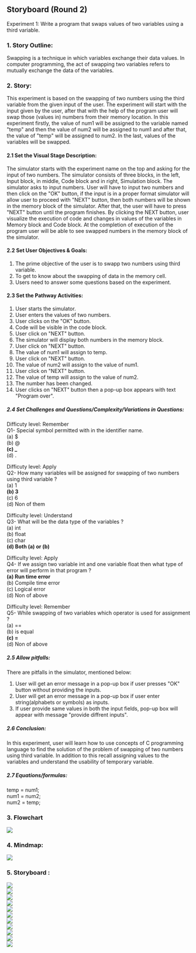 ## Storyboard (Round 2)


Experiment 1: Write a program that swaps values of two variables using a third variable.


### 1. Story Outline:

Swapping is a technique in which variables exchange their data values. In computer programming, the act of swapping two variables refers to mutually exchange the data of the variables.

### 2. Story:

This experiment is based on the swapping of two numbers using the third variable from the given input of the user. The experiment will start with the input given by the user, after that with the help of the program user will swap those (values in) numbers from their memory location. In this experiment firstly, the value of num1 will be assigned to the variable named "temp" and then the value of num2 will be assigned to num1 and after that, the value of "temp" will be assigned to num2. In the last, values of the variables will be swapped.

#### 2.1 Set the Visual Stage Description:

The simulator starts with the experiment name on the top and asking for the input of two numbers. The simulator consists of three blocks, in the left, Input block, in middle, Code block and in right, Simulation block. The simulator asks to input numbers. User will have to input two numbers and then click on the "OK" button, if the input is in a proper format simulator will allow user to proceed with "NEXT" button, then both numbers will be shown in the memory block of the simulator. After that, the user will have to press "NEXT" button until the program finishes. By clicking the NEXT button, user visualize the execution of code and changes in values of the variables in Memory block and Code block. At the completion of execution of the program user will be able to see swapped numbers in the memory block of the simulator. 

#### 2.2 Set User Objectives & Goals:

1. The prime objective of the user is to swapp two numbers using third variable. 
2. To get to know about the swapping of data in the memory cell.
3. Users need to answer some questions based on the experiment. 

#### 2.3 Set the Pathway Activities:

1. User starts the simulator.
2. User enters the values of two numbers.
3. User clicks on the "OK" button.
4. Code will be visible in the code block.
5. User click on "NEXT" button.
6. The simulator will display both numbers in the memory block.
7. User click on "NEXT" button.
8. The value of num1 will assign to temp.
9. User click on "NEXT" button.
10. The value of num2 will assign to the value of num1.
11. User click on "NEXT" button.
12. The value of temp will assign to the value of num2.
13. The number has been changed.
14. User clicks on "NEXT" button then a pop-up box appears with text "Program over".


##### 2.4 Set Challenges and Questions/Complexity/Variations in Questions:

Difficuty level: Remember<br>
Q1- Special symbol permitted with in the identifier name.<br>
(a) $ <br>
(b) @ <br>
<b>(c) _ </b> <br>
(d) . <br>

Difficuty level: Apply<br>
Q2-  How many variables will be assigned for swapping of two numbers using third variable ?<br>
(a) 1 <br>
<b>(b) 3 </b> <br>
(c) 6 <br>
(d) Non of them <br>

Difficulty level: Understand<br>
Q3- What will be the data type of the variables ?<br>
(a) int</b><br>
(b) float<br>
(c) char<br>
<b>(d) Both (a) or (b) </b><br>

Difficulty level: Apply<br>
Q4- If we assign two variable int and one variable float then what type of error will perform in that program ?<br>
<b>(a) Run time error</b><br>
(b) Compile time error<br>
(c) Logical error<br>
(d) Non of above<br>

Difficulty level: Remember<br>
Q5-  While swapping of two variables which operator is used for assignment ?<br>
(a) ==<br>
(b) is equal<br>
<b>(c) =</b><br>
(d) Non of above<br>


##### 2.5 Allow pitfalls:

There are pitfalls in the simulator, mentioned below:

1. User will get an error message in a pop-up box if user presses "OK" button without providing the inputs.
2. User will get an error message in a pop-up box if user enter string(alphabets or symbols) as inputs.
3. If user provide same values in both the input fields, pop-up box will appear with message "provide diffrent inputs".


##### 2.6 Conclusion:

In this experiment, user will learn how to use concepts of C programming language to find the solution of the problem of swapping of two numbers using third variable. In addition to this recall assigning values to the variables and understand the usability of temporary variable.

##### 2.7 Equations/formulas:

temp = num1;<br>
num1 = num2; <br>
num2 = temp;<br>

### 3. Flowchart
<img src="flowchart/flowchart.png"/><br>

### 4. Mindmap:
<img src="mindmap/mindmap.png"/>

### 5. Storyboard :

<img src="images/1.PNG"><br>
<img src="images/2.PNG"><br>
<img src="images/3.PNG"><br>
<img src="images/4.PNG"><br>
<img src="images/5.PNG"><br>
<img src="images/6.PNG"><br>
<img src="images/7.PNG"><br>
<img src="images/8.PNG"><br>
<img src="images/9.PNG"><br>
<img src="images/10.PNG"><br>
<img src="images/11.PNG"><br>

